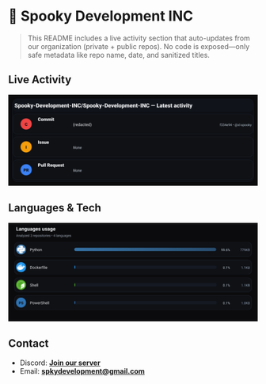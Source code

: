 # 👻 Spooky Development INC

> This README includes a live activity section that auto-updates from our organization (private + public repos). No code is exposed—only safe metadata like repo name, date, and sanitized titles.

## Live Activity
![Repo Snapshot](./assets/repo-snapshot.svg?v=a14e8f6126)

## Languages & Tech
![Languages Usage](./assets/languages.svg?v=476f814e0e)

## Contact
- Discord: **[Join our server](https://discord.gg/XYspZgEEJb)**
- Email: **spkydevelopment@gmail.com**
